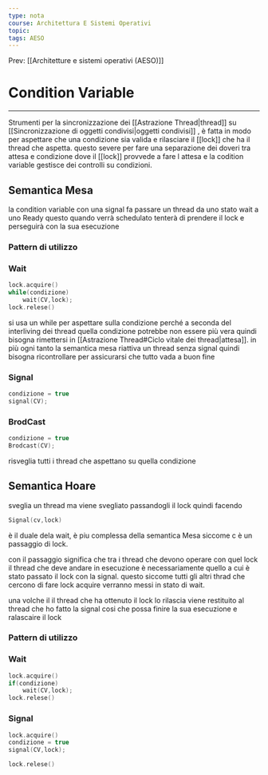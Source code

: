 ```yaml
---
type: nota
course: Architettura E Sistemi Operativi
topic: 
tags: AESO
---
```


Prev: [[Architetture e sistemi operativi (AESO)]]

# Condition Variable
---
Strumenti per la sincronizzazione dei [[Astrazione Thread|thread]] su [[Sincronizzazione di oggetti condivisi|oggetti condivisi]] , è fatta in modo per aspettare che una condizione sia valida e rilasciare il [[lock]] che ha il thread che aspetta. questo severe per fare una separazione dei doveri tra attesa e condizione dove il [[lock]] provvede a fare l attesa e la codition variable gestisce dei controlli su condizioni.

## Semantica Mesa

la condition variable con una signal  fa passare un thread da uno stato wait a uno Ready questo quando verrà schedulato tenterà di prendere il lock e perseguirà con la sua esecuzione

### Pattern di utilizzo

### Wait

```c
lock.acquire()
while(condizione)
	wait(CV,lock);
lock.relese()
```

si usa un while per aspettare sulla condizione perché a seconda del interliving dei thread quella condizione potrebbe non essere più vera quindi bisogna  rimettersi in [[Astrazione Thread#Ciclo vitale dei thread|attesa]]. in più ogni tanto la semantica mesa riattiva un thread senza signal quindi bisogna ricontrollare per assicurarsi che tutto vada a buon fine

### Signal

```c
condizione = true
signal(CV);
```

### BrodCast

```c
condizione = true
Brodcast(CV);
```

risveglia tutti i thread che aspettano su quella condizione

## Semantica Hoare

sveglia un thread ma viene svegliato passandogli il lock quindi facendo

```c
Signal(cv,lock)
```

 è il duale dela wait, è piu complessa della semantica Mesa siccome c è un passaggio di lock.

con il passaggio significa che tra i thread che devono operare con quel lock il thread che deve andare in esecuzione è necessariamente quello a cui è stato passato il lock con la signal. questo siccome tutti gli altri thrad che cercono di fare lock acquire verranno messi in stato di wait.

una volche il il thread che ha ottenuto il lock lo rilascia viene restituito al thread che ho fatto la signal cosi che possa finire la sua esecuzione e ralascaire il lock

### Pattern di utilizzo

### Wait

```c
lock.acquire()
if(condizione)
	wait(CV,lock);
lock.relese()
```

### Signal

```c
lock.acquire()
condizione = true
signal(CV,lock);

lock.relese()
```
